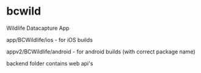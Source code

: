 # bcwild
Wildlife Datacapture App
 
app/BCWildlife/ios - for iOS builds 

appv2/BCWildlife/android - for android builds (with correct package name)
 
backend folder contains web api's  
 
